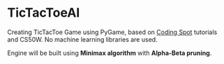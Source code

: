 # TicTacToeAI
Creating TicTacToe Game using PyGame, based on [Coding Spot](https://www.youtube.com/playlist?list=PLr-iRXN7HiJgJzMX22AVw4IU8ZOR4JS97) tutorials and CS50W. No machine learning libraries are used.

Engine will be built using **Minimax algorithm** with **Alpha-Beta pruning**.
